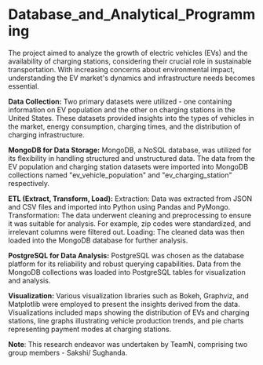 # Database_and_Analytical_Programming
The project aimed to analyze the growth of electric vehicles (EVs) and the availability of charging stations, considering their crucial role in sustainable transportation. With increasing concerns about environmental impact, understanding the EV market's dynamics and infrastructure needs becomes essential.

**Data Collection:** Two primary datasets were utilized - one containing information on EV population and the other on charging stations in the United States. These datasets provided insights into the types of vehicles in the market, energy consumption, charging times, and the distribution of charging infrastructure.

**MongoDB for Data Storage:** MongoDB, a NoSQL database, was utilized for its flexibility in handling structured and unstructured data. The data from the EV population and charging station datasets were imported into MongoDB collections named "ev_vehicle_population" and "ev_charging_station" respectively.

**ETL (Extract, Transform, Load):**
Extraction: Data was extracted from JSON and CSV files and imported into Python using Pandas and PyMongo.
Transformation: The data underwent cleaning and preprocessing to ensure it was suitable for analysis. For example, zip codes were standardized, and irrelevant columns were filtered out.
Loading: The cleaned data was then loaded into the MongoDB database for further analysis.

**PostgreSQL for Data Analysis:** PostgreSQL was chosen as the database platform for its reliability and robust querying capabilities. Data from the MongoDB collections was loaded into PostgreSQL tables for visualization and analysis.

**Visualization:** Various visualization libraries such as Bokeh, Graphviz, and Matplotlib were employed to present the insights derived from the data. Visualizations included maps showing the distribution of EVs and charging stations, line graphs illustrating vehicle production trends, and pie charts representing payment modes at charging stations.


**Note**: This research endeavor was undertaken by TeamN, comprising two group members - Sakshi/ Sughanda.
